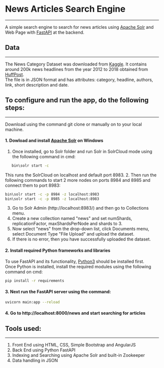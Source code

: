 # News Articles Search Engine
___
A simple search engine to search for news articles using [Apache Solr](https://solr.apache.org/) and Web Page with [FastAPI](https://fastapi.tiangolo.com/) at the backend.

## Data
___
The News Category Dataset was downloaded from [Kaggle](https://www.kaggle.com/rmisra/news-category-dataset).
It contains around 200k news headlines from the year 2012 to 2018 obtained from [HuffPost](https://www.huffpost.com/).<br>
The file is in JSON format and has attributes: category, headline, authors, link, short description and date.

## To configure and run the app, do the following steps:
___
Download using the command git clone or manually on to your local machine.
#### 1. Dowload and install [Apache Solr](https://solr.apache.org/) on Windows
   1. Once installed, go to Solr folder and run Solr in SolrCloud mode using the following command in cmd:
   ```bash
      bin\solr start -c
   ```
   This runs the SolrCloud on localhost and default port 8983.
   2. Then run the following commands to start 2 more nodes on ports 8984 and 8985 and connect them to port 8983:
```bash
bin\solr start -c -p 8984 -z localhost:8983
bin\solr start -c -p 8985 -z localhost:8983
```
   3. Go to Solr Admin (http://localhost:8983/) and then go to Collections menu.
   4. Create a new collection named "news" and set numShards, replicationFactor, maxShardsPerNode and shards to 3.
   5. Now select "news" from the drop-down list, click Documents menu, select Document Type "File Upload" and upload the dataset.
   6. If there is no error, then you have successfully uploaded the dataset.

#### 2. Install required Python frameworks and libraries
To use FastAPI and its functionality, [Python3](https://www.python.org/downloads/) should be installed first. <br>
Once Python is installed, install the required modules using the following command on cmd:

   ```bash
   pip install -r requirements
   ```
#### 3. Next run the FastAPI server using the command:
   ```bash
   uvicorn main:app --reload
   ```
#### 4. Go to http://localhost:8000/news and start searching for articles

## Tools used:
___
   1. Front End using HTML, CSS, Simple Bootstrap and AngularJS
   2. Back End using Python FastAPI
   3. Indexing and Searching using Apache Solr and built-in Zookeeper
   4. Data handling in JSON
